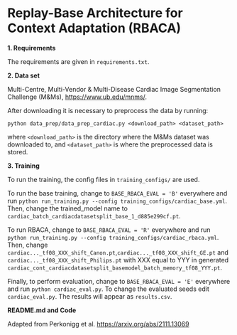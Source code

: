 # Replay-Base Architecture for Context Adaptation (RBACA)

**1. Requirements**

The requirements are given in `requirements.txt`.

**2. Data set**

Multi-Centre, Multi-Vendor & Multi-Disease Cardiac Image Segmentation Challenge (M&Ms), https://www.ub.edu/mnms/.

After downloading it is necessary to preprocess the data by running:

```python data_prep/data_prep_cardiac.py <download_path> <dataset_path>```

where `<download_path>` is the directory where the M&Ms dataset was downloaded to, and `<dataset_path>` is where the preprocessed data is stored.

**3. Training**

To run the training, the config files in `training_configs/` are used. 

To run the base training, change to `BASE_RBACA_EVAL = 'B'` everywhere and run `python run_training.py --config training_configs/cardiac_base.yml`. Then, change the trained_model name to `cardiac_batch_cardiacdatasetsplit_base_1_d885e299cf.pt`.

To run RBACA, change to `BASE_RBACA_EVAL = 'R'` everywhere and run `python run_training.py --config training_configs/cardiac_rbaca.yml`. Then, change `cardiac..._tf08_XXX_shift_Canon.pt`,`cardiac..._tf08_XXX_shift_GE.pt` and `cardiac..._tf08_XXX_shift_Philips.pt` with XXX equal to YYY in generated `cardiac_cont_cardiacdatasetsplit_basemodel_batch_memory_tf08_YYY.pt`.

Finally, to perform evaluation, change to `BASE_RBACA_EVAL = 'E'` everywhere and run `python cardiac_eval.py`. To change the evaluated seeds edit `cardiac_eval.py`. The results will appear as `results.csv`.

**README.md and Code**

Adapted from Perkonigg et al. https://arxiv.org/abs/2111.13069
